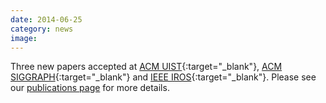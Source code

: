 ```yaml
---
date: 2014-06-25
category: news
image: 
---
```


Three new papers accepted at [ACM UIST](http://www.acm.org/uist/uist2014/){:target="_blank"}, [ACM SIGGRAPH](http://s2014.siggraph.org/){:target="_blank"} and [IEEE IROS](http://www.iros2014.org/){:target="_blank"}. Please see our [publications page](/publications/) for more details.
